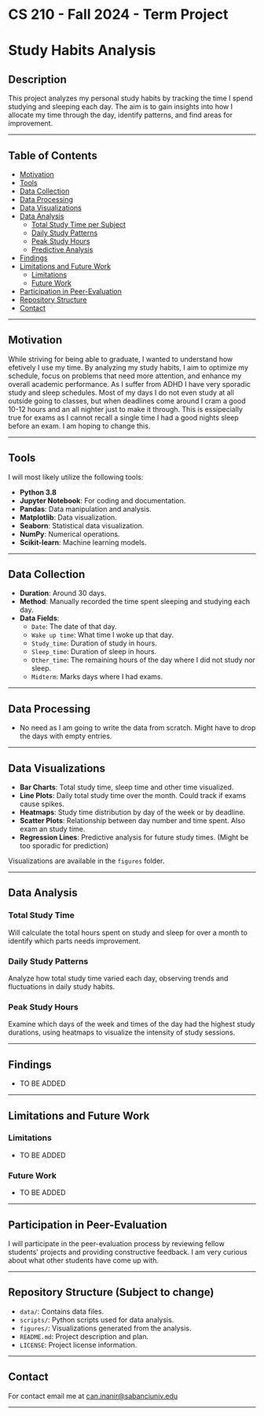 # CS 210 - Fall 2024 - Term Project
# Study Habits Analysis

## Description

This project analyzes my personal study habits by tracking the time I spend studying and sleeping each day. The aim is to gain insights into how I allocate my time through the day, identify patterns, and find areas for improvement.

---

## Table of Contents

- [Motivation](#motivation)
- [Tools](#tools)
- [Data Collection](#data-collection)
- [Data Processing](#data-processing)
- [Data Visualizations](#data-visualizations)
- [Data Analysis](#data-analysis)
  - [Total Study Time per Subject](#total-study-time-per-subject)
  - [Daily Study Patterns](#daily-study-patterns)
  - [Peak Study Hours](#peak-study-hours)
  - [Predictive Analysis](#predictive-analysis)
- [Findings](#findings)
- [Limitations and Future Work](#limitations-and-future-work)
  - [Limitations](#limitations)
  - [Future Work](#future-work)
- [Participation in Peer-Evaluation](#participation-in-peer-evaluation)
- [Repository Structure](#repository-structure)
- [Contact](#contact)

---

## Motivation

While striving for being able to graduate, I wanted to understand how efetively I use my time. By analyzing my study habits, I aim to optimize my schedule, focus on problems that need more attention, and enhance my overall academic performance.
As I suffer from ADHD I have very sporadic study and sleep schedules. Most of my days I do not even study at all outside going to classes, but when deadlines come around I cram a good 10-12 hours and an all nighter just to make it through. This is essipecially true for exams as I cannot recall a single time I had a good nights sleep before an exam. I am hoping to change this.

---

## Tools

I will most likely utilize the following tools:
- **Python 3.8**
- **Jupyter Notebook**: For coding and documentation.
- **Pandas**: Data manipulation and analysis.
- **Matplotlib**: Data visualization.
- **Seaborn**: Statistical data visualization.
- **NumPy**: Numerical operations.
- **Scikit-learn**: Machine learning models.

---

## Data Collection

- **Duration**: Around 30 days.
- **Method**: Manually recorded the time spent sleeping and studying each day.
- **Data Fields**:
  - `Date`: The date of that day.
  - `Wake up time`: What time I woke up that day.
  - `Study_time`: Duration of study in hours.
  - `Sleep_time`: Duration of sleep in hours.
  - `Other_time`: The remaining hours of the day where I did not study nor sleep.
  - `Midterm`: Marks days where I had exams.

---

## Data Processing

- No need as I am going to write the data from scratch. Might have to drop the days with empty entries.

---

## Data Visualizations

- **Bar Charts**: Total study time, sleep time and other time visualized.
- **Line Plots**: Daily total study time over the month. Could track if exams cause spikes.
- **Heatmaps**: Study time distribution by day of the week or by deadline.
- **Scatter Plots**: Relationship between day number and time spent. Also exam an study time.
- **Regression Lines**: Predictive analysis for future study times. (Might be too sporadic for prediction)

Visualizations are available in the `figures` folder.

---

## Data Analysis

### Total Study Time

Will calculate the total hours spent on study and sleep for over a month to identify which parts needs improvement.

### Daily Study Patterns

Analyze how total study time varied each day, observing trends and fluctuations in daily study habits.

### Peak Study Hours

Examine which days of the week and times of the day had the highest study durations, using heatmaps to visualize the intensity of study sessions.

---

## Findings

- TO BE ADDED

---

## Limitations and Future Work

### Limitations

- TO BE ADDED

### Future Work

- TO BE ADDED

---

## Participation in Peer-Evaluation

I will participate in the peer-evaluation process by reviewing fellow students' projects and providing constructive feedback.
I am very curious about what other students have come up with.

---

## Repository Structure (Subject to change)

- `data/`: Contains data files.
- `scripts/`: Python scripts used for data analysis.
- `figures/`: Visualizations generated from the analysis.
- `README.md`: Project description and plan.
- `LICENSE`: Project license information.

---

## Contact

For contact email me at can.inanir@sabanciuniv.edu

---

